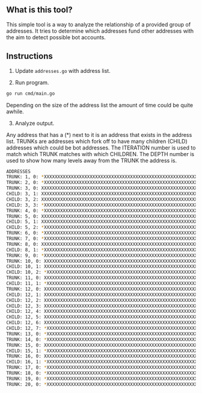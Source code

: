 ## What is this tool?

This simple tool is a way to analyze the relationship of a provided group of
addresses. It tries to determine which addresses fund other addresses with the
aim to detect possible bot accounts.

## Instructions

1. Update `addresses.go` with address list.

2. Run program.

```bash
go run cmd/main.go
```
Depending on the size of the address list the amount of time could be quite
awhile.

3. Analyze output.

Any address that has a (*) next to it is an address that exists in the address
list. TRUNKs are addresses which fork off to have many children (CHILD)
addresses which could be bot addresses. The ITERATION number is used to match which
TRUNK matches with which CHILDREN. The DEPTH number is used to show how many
levels away from the TRUNK the address is.

```bash
ADDRESSES
TRUNK: 1, 0: *XXXXXXXXXXXXXXXXXXXXXXXXXXXXXXXXXXXXXXXXXXXXXXXXXXXXXXXXXX
TRUNK: 2, 0: *XXXXXXXXXXXXXXXXXXXXXXXXXXXXXXXXXXXXXXXXXXXXXXXXXXXXXXXXXX
TRUNK: 3, 0: XXXXXXXXXXXXXXXXXXXXXXXXXXXXXXXXXXXXXXXXXXXXXXXXXXXXXXXXXX
CHILD: 3, 1: XXXXXXXXXXXXXXXXXXXXXXXXXXXXXXXXXXXXXXXXXXXXXXXXXXXXXXXXXX
CHILD: 3, 2: XXXXXXXXXXXXXXXXXXXXXXXXXXXXXXXXXXXXXXXXXXXXXXXXXXXXXXXXXX
CHILD: 3, 3: *XXXXXXXXXXXXXXXXXXXXXXXXXXXXXXXXXXXXXXXXXXXXXXXXXXXXXXXXXX
TRUNK: 4, 0: *XXXXXXXXXXXXXXXXXXXXXXXXXXXXXXXXXXXXXXXXXXXXXXXXXXXXXXXXXX
TRUNK: 5, 0: XXXXXXXXXXXXXXXXXXXXXXXXXXXXXXXXXXXXXXXXXXXXXXXXXXXXXXXXXX
CHILD: 5, 1: XXXXXXXXXXXXXXXXXXXXXXXXXXXXXXXXXXXXXXXXXXXXXXXXXXXXXXXXXX
CHILD: 5, 2: *XXXXXXXXXXXXXXXXXXXXXXXXXXXXXXXXXXXXXXXXXXXXXXXXXXXXXXXXXX
TRUNK: 6, 0: *XXXXXXXXXXXXXXXXXXXXXXXXXXXXXXXXXXXXXXXXXXXXXXXXXXXXXXXXXX
TRUNK: 7, 0: *XXXXXXXXXXXXXXXXXXXXXXXXXXXXXXXXXXXXXXXXXXXXXXXXXXXXXXXXXX
TRUNK: 8, 0: XXXXXXXXXXXXXXXXXXXXXXXXXXXXXXXXXXXXXXXXXXXXXXXXXXXXXXXXXX
CHILD: 8, 1: *XXXXXXXXXXXXXXXXXXXXXXXXXXXXXXXXXXXXXXXXXXXXXXXXXXXXXXXXXX
TRUNK: 9, 0: *XXXXXXXXXXXXXXXXXXXXXXXXXXXXXXXXXXXXXXXXXXXXXXXXXXXXXXXXXX
TRUNK: 10, 0: XXXXXXXXXXXXXXXXXXXXXXXXXXXXXXXXXXXXXXXXXXXXXXXXXXXXXXXXXX
CHILD: 10, 1: XXXXXXXXXXXXXXXXXXXXXXXXXXXXXXXXXXXXXXXXXXXXXXXXXXXXXXXXXX
CHILD: 10, 2: *XXXXXXXXXXXXXXXXXXXXXXXXXXXXXXXXXXXXXXXXXXXXXXXXXXXXXXXXXX
TRUNK: 11, 0: XXXXXXXXXXXXXXXXXXXXXXXXXXXXXXXXXXXXXXXXXXXXXXXXXXXXXXXXXX
CHILD: 11, 1: *XXXXXXXXXXXXXXXXXXXXXXXXXXXXXXXXXXXXXXXXXXXXXXXXXXXXXXXXXX
TRUNK: 12, 0: XXXXXXXXXXXXXXXXXXXXXXXXXXXXXXXXXXXXXXXXXXXXXXXXXXXXXXXXXX
CHILD: 12, 1: XXXXXXXXXXXXXXXXXXXXXXXXXXXXXXXXXXXXXXXXXXXXXXXXXXXXXXXXXX
CHILD: 12, 2: XXXXXXXXXXXXXXXXXXXXXXXXXXXXXXXXXXXXXXXXXXXXXXXXXXXXXXXXXX
CHILD: 12, 3: XXXXXXXXXXXXXXXXXXXXXXXXXXXXXXXXXXXXXXXXXXXXXXXXXXXXXXXXXX
CHILD: 12, 4: XXXXXXXXXXXXXXXXXXXXXXXXXXXXXXXXXXXXXXXXXXXXXXXXXXXXXXXXXX
CHILD: 12, 5: XXXXXXXXXXXXXXXXXXXXXXXXXXXXXXXXXXXXXXXXXXXXXXXXXXXXXXXXXX
CHILD: 12, 6: XXXXXXXXXXXXXXXXXXXXXXXXXXXXXXXXXXXXXXXXXXXXXXXXXXXXXXXXXX
CHILD: 12, 7: *XXXXXXXXXXXXXXXXXXXXXXXXXXXXXXXXXXXXXXXXXXXXXXXXXXXXXXXXXX
TRUNK: 13, 0: *XXXXXXXXXXXXXXXXXXXXXXXXXXXXXXXXXXXXXXXXXXXXXXXXXXXXXXXXXX
TRUNK: 14, 0: *XXXXXXXXXXXXXXXXXXXXXXXXXXXXXXXXXXXXXXXXXXXXXXXXXXXXXXXXXX
TRUNK: 15, 0: XXXXXXXXXXXXXXXXXXXXXXXXXXXXXXXXXXXXXXXXXXXXXXXXXXXXXXXXXX
CHILD: 15, 1: *XXXXXXXXXXXXXXXXXXXXXXXXXXXXXXXXXXXXXXXXXXXXXXXXXXXXXXXXXX
TRUNK: 16, 0: XXXXXXXXXXXXXXXXXXXXXXXXXXXXXXXXXXXXXXXXXXXXXXXXXXXXXXXXXX
CHILD: 16, 1: *XXXXXXXXXXXXXXXXXXXXXXXXXXXXXXXXXXXXXXXXXXXXXXXXXXXXXXXXXX
TRUNK: 17, 0: *XXXXXXXXXXXXXXXXXXXXXXXXXXXXXXXXXXXXXXXXXXXXXXXXXXXXXXXXXX
TRUNK: 18, 0: *XXXXXXXXXXXXXXXXXXXXXXXXXXXXXXXXXXXXXXXXXXXXXXXXXXXXXXXXXX
TRUNK: 19, 0: *XXXXXXXXXXXXXXXXXXXXXXXXXXXXXXXXXXXXXXXXXXXXXXXXXXXXXXXXXX
TRUNK: 20, 0: *XXXXXXXXXXXXXXXXXXXXXXXXXXXXXXXXXXXXXXXXXXXXXXXXXXXXXXXXXX
```
